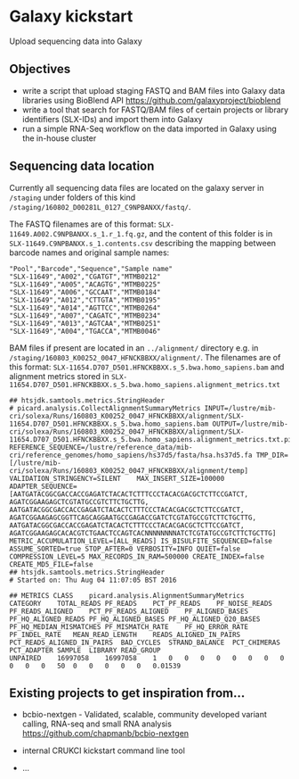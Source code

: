 # Galaxy kickstart
Upload sequencing data into Galaxy

## Objectives

- write a script that upload staging FASTQ and BAM files into Galaxy data libraries using BioBlend API https://github.com/galaxyproject/bioblend
- write a tool that search for FASTQ/BAM files of certain projects or library identifiers (SLX-IDs) and import them into Galaxy
- run a simple RNA-Seq workflow on the data imported in Galaxy using the in-house cluster

## Sequencing data location
Currently all sequencing data files are located on the galaxy server in `/staging` under folders of this kind `/staging/160802_D00281L_0127_C9NPBANXX/fastq/`.

The FASTQ filenames are of this format:
`SLX-11649.A002.C9NPBANXX.s_1.r_1.fq.gz`, and the content of this folder is in `SLX-11649.C9NPBANXX.s_1.contents.csv` describing the mapping between barcode names and original sample names:

```
"Pool","Barcode","Sequence","Sample name"
"SLX-11649","A002","CGATGT","MTMB0212"
"SLX-11649","A005","ACAGTG","MTMB0225"
"SLX-11649","A006","GCCAAT","MTMB0184"
"SLX-11649","A012","CTTGTA","MTMB0195"
"SLX-11649","A014","AGTTCC","MTMB0264"
"SLX-11649","A007","CAGATC","MTMB0234"
"SLX-11649","A013","AGTCAA","MTMB0251"
"SLX-11649","A004","TGACCA","MTMB0046"
```

BAM files if present are located in an `../alignment/` directory e.g. in `/staging/160803_K00252_0047_HFNCKBBXX/alignment/`. The filenames are of this format:
`SLX-11654.D707_D501.HFNCKBBXX.s_5.bwa.homo_sapiens.bam` and alignment metrics stored in
`SLX-11654.D707_D501.HFNCKBBXX.s_5.bwa.homo_sapiens.alignment_metrics.txt`

```
## htsjdk.samtools.metrics.StringHeader
# picard.analysis.CollectAlignmentSummaryMetrics INPUT=/lustre/mib-cri/solexa/Runs/160803_K00252_0047_HFNCKBBXX/alignment/SLX-11654.D707_D501.HFNCKBBXX.s_5.bwa.homo_sapiens.bam OUTPUT=/lustre/mib-cri/solexa/Runs/160803_K00252_0047_HFNCKBBXX/alignment/SLX-11654.D707_D501.HFNCKBBXX.s_5.bwa.homo_sapiens.alignment_metrics.txt.pipetemp REFERENCE_SEQUENCE=/lustre/reference_data/mib-cri/reference_genomes/homo_sapiens/hs37d5/fasta/hsa.hs37d5.fa TMP_DIR=[/lustre/mib-cri/solexa/Runs/160803_K00252_0047_HFNCKBBXX/alignment/temp] VALIDATION_STRINGENCY=SILENT    MAX_INSERT_SIZE=100000 ADAPTER_SEQUENCE=[AATGATACGGCGACCACCGAGATCTACACTCTTTCCCTACACGACGCTCTTCCGATCT, AGATCGGAAGAGCTCGTATGCCGTCTTCTGCTTG, AATGATACGGCGACCACCGAGATCTACACTCTTTCCCTACACGACGCTCTTCCGATCT, AGATCGGAAGAGCGGTTCAGCAGGAATGCCGAGACCGATCTCGTATGCCGTCTTCTGCTTG, AATGATACGGCGACCACCGAGATCTACACTCTTTCCCTACACGACGCTCTTCCGATCT, AGATCGGAAGAGCACACGTCTGAACTCCAGTCACNNNNNNNNATCTCGTATGCCGTCTTCTGCTTG] METRIC_ACCUMULATION_LEVEL=[ALL_READS] IS_BISULFITE_SEQUENCED=false ASSUME_SORTED=true STOP_AFTER=0 VERBOSITY=INFO QUIET=false COMPRESSION_LEVEL=5 MAX_RECORDS_IN_RAM=500000 CREATE_INDEX=false CREATE_MD5_FILE=false
## htsjdk.samtools.metrics.StringHeader
# Started on: Thu Aug 04 11:07:05 BST 2016

## METRICS CLASS	picard.analysis.AlignmentSummaryMetrics
CATEGORY	TOTAL_READS	PF_READS	PCT_PF_READS	PF_NOISE_READS	PF_READS_ALIGNED	PCT_PF_READS_ALIGNED	PF_ALIGNED_BASES	PF_HQ_ALIGNED_READS	PF_HQ_ALIGNED_BASES	PF_HQ_ALIGNED_Q20_BASES	PF_HQ_MEDIAN_MISMATCHES	PF_MISMATCH_RATE	PF_HQ_ERROR_RATE	PF_INDEL_RATE	MEAN_READ_LENGTH	READS_ALIGNED_IN_PAIRS	PCT_READS_ALIGNED_IN_PAIRS	BAD_CYCLES	STRAND_BALANCE	PCT_CHIMERAS	PCT_ADAPTER	SAMPLE	LIBRARY	READ_GROUP
UNPAIRED	16997058	16997058	1	0	0	0	0	0	0	0	0	0	0	0	50	0	0	0	0	0	0.01539			
```

## Existing projects to get inspiration from...

- bcbio-nextgen - Validated, scalable, community developed variant calling, RNA-seq and small RNA analysis https://github.com/chapmanb/bcbio-nextgen

- internal CRUKCI kickstart command line tool

- ...
